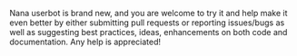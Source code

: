 Nana userbot is brand new, and you are welcome to try it and help make it even better by either submitting pull requests or reporting issues/bugs as well as suggesting best practices, ideas, enhancements on both code and documentation. Any help is appreciated!